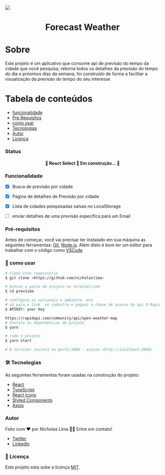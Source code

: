 
<img src="https://img.shields.io/static/v1?label=log&message=forecastweather&color=7159c1&style=for-the-badge&logo=ghost"/>
<h1 align="center">Forecast Weather</h1>

# Sobre

Este projeto é um aplicativo que consome api de previsão do tempo da cidade que você pesquisa, retorna todos os detalhes da previsão do tempo do dia e próximos dias da semana, foi construído de forma a facilitar a visualização da previsão do tempo do seu interesse

Tabela de conteúdos
=================
<!--ts-->
   * [funcionalidade](#funcionalidade)
   * [Pre Requisitos](#-Pré-requisitos)
   * [como usar](#-como-usar)
   * [Tecnologias](#-tecnologias)
   * [Autor](#-autor)
   * [Licença](#-licenca)
<!--te-->

<h3>Status</h3>
<h4 align="center"> 
	🚧  React Select 🚀 Em construção...  🚧
</h4>

 ### Funcionalidade

- [x] Busca de previsão por cidade
- [x] Pagina de detalhes de Previsão por cidade
- [x] Lista de cidades pesquisadas salvas no LocalStorage
- [ ] enviar detalhes de uma previsão especifica para um Email




### Pré-requisitos

Antes de começar, você vai precisar ter instalado em sua máquina as seguintes ferramentas:
[Git](https://git-scm.com), [Node.js](https://nodejs.org/en/). 
Além disto é bom ter um editor para trabalhar com o código como [VSCode](https://code.visualstudio.com/)




### 🎲 como usar
```bash
# Clone este repositório
$ git clone <https://github.com/nicholaslima>

# Acesse a pasta do projeto no terminal/cmd
$ cd previsão

# configure as variaveis e ambiente .env
# vá para o link  se cadastre e peguei a chave de acesso da api X-RapidAPI-Key e cole no .env
$ APIKEY: your key

https://rapidapi.com/community/api/open-weather-map
# Instale as dependências do projeto
$ yarn 

# rode o projeto
$ yarn start

# O servidor inciará na porta:3000 - acesse <http://localhost:3000>

```  

 
### 🛠 Tecnologias

As seguintes ferramentas foram usadas na construção do projeto:

- [React](https://pt-br.reactjs.org/)
- [TypeScript](https://www.typescriptlang.org/)
- [React Icons](https://react-icons.github.io/react-icons/)
- [Styled Components](https://styled-components.com/)
- [Axios](https://www.npmjs.com/package/axios)


### Autor
 
 Feito com ❤️ por Nicholas Lima 👋🏽 Entre em contato!

- [Twitter](https://twitter.com/nichola58915429)
- [Linkedin](https://www.linkedin.com/in/nicholas-lima-a360311bb/)


### 📝 Licença

Este projeto esta sobe a licença [MIT](./LICENSE).
